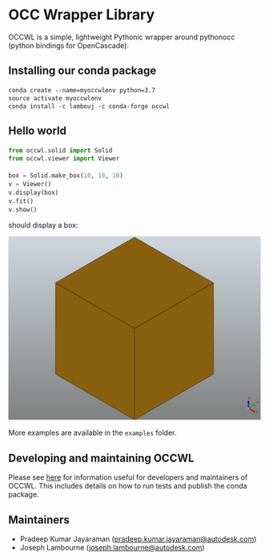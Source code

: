 # OCC Wrapper Library

OCCWL is a simple, lightweight Pythonic wrapper around pythonocc (python bindings for OpenCascade).

## Installing our conda package

```
conda create --name=myoccwlenv python=3.7
source activate myoccwlenv
conda install -c lambouj -c conda-forge occwl
```


## Hello world

```python
from occwl.solid import Solid
from occwl.viewer import Viewer

box = Solid.make_box(10, 10, 10)
v = Viewer()
v.display(box)
v.fit()
v.show()
```

should display a box:

![hello world viewer](docs/img/ex1_hello_world.png "Hello world")

More examples are available in the `examples` folder.


## Developing and maintaining OCCWL

Please see [here](docs/occwl_developers_guide.md) for information useful for developers and maintainers of OCCWL.  This includes details on how to run tests and publish the conda package.


## Maintainers

- Pradeep Kumar Jayaraman (pradeep.kumar.jayaraman@autodesk.com)
- Joseph Lambourne (joseph.lambourne@autodesk.com)
